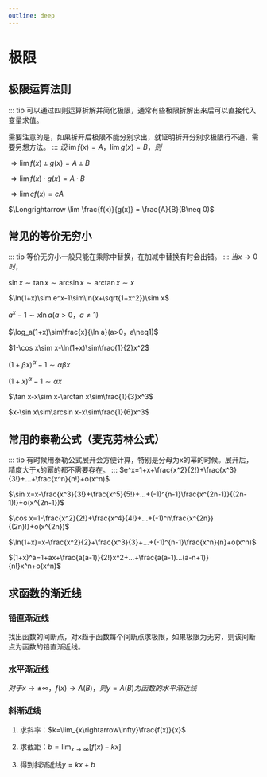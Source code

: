 ```yaml
---
outline: deep
---
```

# 极限

## 极限运算法则
::: tip
可以通过四则运算拆解并简化极限，通常有些极限拆解出来后可以直接代入变量求值。

需要注意的是，如果拆开后极限不能分别求出，就证明拆开分别求极限行不通，需要另想方法。
:::
$设\lim f(x) = A，\lim g(x) = B，则$

$\Longrightarrow \lim f(x) \pm g(x) = A \pm B$

$\Longrightarrow \lim f(x)\cdot g(x) = A\cdot B$

$\Longrightarrow \lim cf(x) = cA$

$\Longrightarrow \lim \frac{f(x)}{g(x)} = \frac{A}{B}(B\neq 0)$

## 常见的等价无穷小
::: tip
等价无穷小一般只能在乘除中替换，在加减中替换有时会出错。
:::
$当x\rightarrow 0时，$

$\sin x\sim\tan x\sim\arcsin x\sim\arctan x\sim x$

$\ln(1+x)\sim e^x-1\sim\ln(x+\sqrt{1+x^2})\sim x$

$a^x-1\sim x\ln a(a>0，a\neq1)$

$\log_a(1+x)\sim\frac{x}{\ln a}(a>0，a\neq1)$

$1-\cos x\sim x-\ln(1+x)\sim\frac{1}{2}x^2$

$(1+\beta x)^\alpha-1\sim\alpha\beta x$

$(1+x)^\alpha-1\sim\alpha x$

$\tan x-x\sim x-\arctan x\sim\frac{1}{3}x^3$

$x-\sin x\sim\arcsin x-x\sim\frac{1}{6}x^3$

## 常用的泰勒公式（麦克劳林公式）
::: tip
有时候用泰勒公式展开会方便计算，特别是分母为x的幂的时候。展开后，精度大于x的幂的都不需要存在。
:::
$e^x=1+x+\frac{x^2}{2!}+\frac{x^3}{3!}+...+\frac{x^n}{n!}+o(x^n)$

$\sin x=x-\frac{x^3}{3!}+\frac{x^5}{5!}+...+(-1)^{n-1}\frac{x^{2n-1}}{(2n-1)!}+o(x^{2n-1})$

$\cos x=1-\frac{x^2}{2!}+\frac{x^4}{4!}+...+(-1)^n\frac{x^{2n}}{(2n)!}+o(x^{2n})$

$\ln(1+x)=x-\frac{x^2}{2}+\frac{x^3}{3}+...+(-1)^{n-1}\frac{x^n}{n}+o(x^n)$

$(1+x)^a=1+ax+\frac{a(a-1)}{2!}x^2+...+\frac{a(a-1)...(a-n+1)}{n!}x^n+o(x^n)$

## 求函数的渐近线

### 铅直渐近线
找出函数的间断点，对x趋于函数每个间断点求极限，如果极限为无穷，则该间断点为函数的铅直渐近线。

### 水平渐近线
$对于x\rightarrow\pm\infty，f(x)\rightarrow A(B)，则y=A(B)为函数的水平渐近线$

### 斜渐近线
1. 求斜率：$k=\lim_{x\rightarrow\infty}\frac{f(x)}{x}$
   
2. 求截距：$b=\lim_{x\rightarrow\infty}[f(x)-kx]$
   
3. 得到斜渐近线$y=kx+b$
